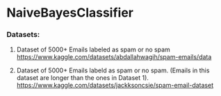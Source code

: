 # NaiveBayesClassifier


### Datasets:

1. Dataset of 5000+ Emails labeled as spam or no spam 
https://www.kaggle.com/datasets/abdallahwagih/spam-emails/data

2. Dataset of 5000+ Emails labeld as spam or no spam. (Emails in this dataset are longer than the ones in Dataset 1).
https://www.kaggle.com/datasets/jackksoncsie/spam-email-dataset


 
